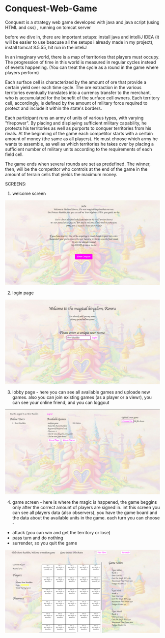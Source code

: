 # Conquest-Web-Game
Conquest is a strategy web game developed with java and java script (using HTML and css) , running on tomcat server

before we dive in, there are important setups:
install java and intelliJ IDEA (it will be easier to use beacuse all the setups i already made in my project), install tomcat 8.5.55, hit run in the inteliJ

In an imaginary world, there is a map of territories that players must occupy. The progression of time in this world is measured in regular cycles instead of events happening. (You can treat the cycle as a round in the game where players perform)

Each surface cell is characterized by the amount of ore that provide a certain yield over each time cycle.
The ore extraction in the various territories eventually translates into a currency transfer to the merchant, who is accumulated for the benefit of the surface cell owners.
Each territory cell, accordingly, is defined by the amount of military force required to protect and include it within the state's borders.

Each participant runs an army of units of various types, with varying "firepower".
By placing and displaying sufficient military capability, he protects his territories as well as purports to conquer territories from his rivals.
At the beginning of the game each competitor starts with a certain amount of money (the same as all players).
He must choose which army he wants to assemble, as well as which territories he takes over by placing a sufficient number of military units according to the requirements of each field cell.

The game ends when several rounds are set as predefined.
The winner, then, will be the competitor who controls at the end of the game in the amount of terrain cells that yields the maximum money.

SCREENS:

1. welcome screen

![alt text](https://github.com/RoniRush/Conquest-Web-Game/blob/master/entryscreen.png?raw=true)

2. login page

![alt text](https://github.com/RoniRush/Conquest-Web-Game/blob/master/loginscreen.png?raw=true)

3. lobby page - here you can see all available games and uploade new games. also you can join existing games (as a player or a viewr), you can see your online friend, and you can loggout

![alt text](https://github.com/RoniRush/Conquest-Web-Game/blob/master/lobbyscreen.png?raw=true)

4. game screen - here is where the magic is happened, the game beggins only after the correct amount of players are signed in.
int this screen you can see all players data (also observers), you have the game board and the data about the available units in the game.
each turn you can choose - 
  * attack (you can win and get the territory or lose)
  * pass turn and do nothing
  * surrender, so you quit the game
  
![alt text](https://github.com/RoniRush/Conquest-Web-Game/blob/master/gamescreen.png?raw=true)
